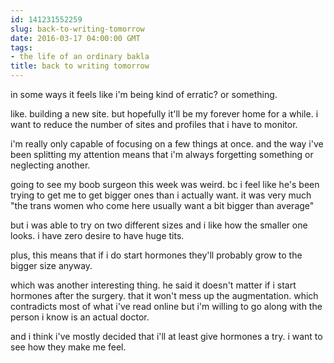 ```yaml
---
id: 141231552259
slug: back-to-writing-tomorrow
date: 2016-03-17 04:00:00 GMT
tags:
- the life of an ordinary bakla
title: back to writing tomorrow
---
```

in some ways it feels like i'm being kind of erratic? or something.

like. building a new site. but hopefully it'll be my forever home for a while. i want to reduce the number of sites and profiles that i have to monitor.

i'm really only capable of focusing on a few things at once. and the way i've been splitting my attention means that i'm always forgetting something or neglecting another.

going to see my boob surgeon this week was weird. bc i feel like he's been trying to get me to get bigger ones than i actually want. it was very much "the trans women who come here usually want a bit bigger than average"

but i was able to try on two different sizes and i like how the smaller one looks. i have zero desire to have huge tits.

plus, this means that if i do start hormones they'll probably grow to the bigger size anyway.

which was another interesting thing. he said it doesn't matter if i start hormones after the surgery. that it won't mess up the augmentation. which contradicts most of what i've read online but i'm willing to go along with the person i know is an actual doctor.

and i think i've mostly decided that i'll at least give hormones a try. i want to see how they make me feel.
